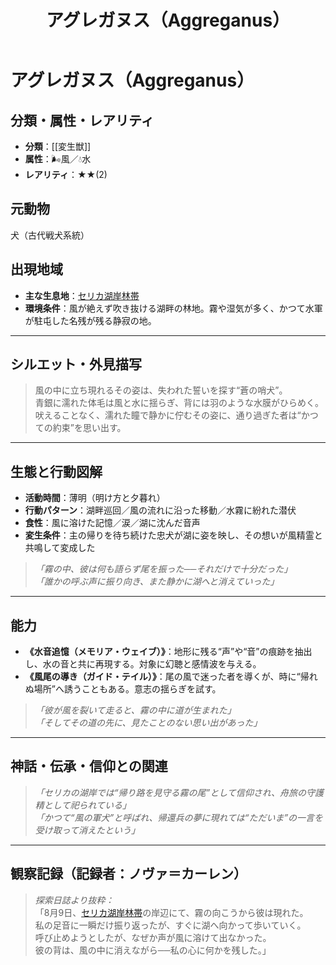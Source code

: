 ﻿---
title: アグレガヌス（Aggreganus）
layout: monster
categories: [モンスター]
tags: [風,水,変生獣,セリカ湖岸林帯]
---


# アグレガヌス（Aggreganus）

## 分類・属性・レアリティ
* **分類**：[[変生獣]]
* **属性**：🌬風／💧水
* **レアリティ**：★★(2)

## 元動物
犬（古代戦犬系統）

## 出現地域
* **主な生息地**：[セリカ湖岸林帯](place/selca_lake.md)
* **環境条件**：風が絶えず吹き抜ける湖畔の林地。霧や湿気が多く、かつて水軍が駐屯した名残が残る静寂の地。

---

## シルエット・外見描写
> 風の中に立ち現れるその姿は、失われた誓いを探す“蒼の哨犬”。  
> 青銀に濡れた体毛は風と水に揺らぎ、背には羽のような水膜がひらめく。  
> 吠えることなく、濡れた瞳で静かに佇むその姿に、通り過ぎた者は“かつての約束”を思い出す。

---

## 生態と行動図解
* **活動時間**：薄明（明け方と夕暮れ）
* **行動パターン**：湖畔巡回／風の流れに沿った移動／水霧に紛れた潜伏
* **食性**：風に溶けた記憶／涙／湖に沈んだ音声
* **変生条件**：主の帰りを待ち続けた忠犬が湖に姿を映し、その想いが風精霊と共鳴して変成した

> *「霧の中、彼は何も語らず尾を振った──それだけで十分だった」*  
> *「誰かの呼ぶ声に振り向き、また静かに湖へと消えていった」*

---

## 能力
* **《水音追憶（メモリア・ウェイブ）》**：地形に残る“声”や“音”の痕跡を抽出し、水の音と共に再現する。対象に幻聴と感情波を与える。
* **《風尾の導き（ガイド・テイル）》**：尾の風で迷った者を導くが、時に“帰れぬ場所”へ誘うこともある。意志の揺らぎを試す。

> *「彼が風を裂いて走ると、霧の中に道が生まれた」*  
> *「そしてその道の先に、見たことのない思い出があった」*

---

## 神話・伝承・信仰との関連
> *「セリカの湖岸では“帰り路を見守る霧の尾”として信仰され、舟旅の守護精として祀られている」*  
> *「かつて“風の軍犬”と呼ばれ、帰還兵の夢に現れては“ただいま”の一言を受け取って消えたという」*

---

## 観察記録（記録者：ノヴァ＝カーレン）

> *探索日誌より抜粋：*  
> 「8月9日、[セリカ湖岸林帯](place/selca_lake.md)の岸辺にて、霧の向こうから彼は現れた。  
> 私の足音に一瞬だけ振り返ったが、すぐに湖へ向かって歩いていく。  
> 呼び止めようとしたが、なぜか声が風に溶けて出なかった。  
> 彼の背は、風の中に消えながら──私の心に何かを残した。」

